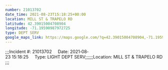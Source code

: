 ```yaml
---
number: 21013702
date_time: 2021-08-23T15:18:25+00:00
location: MILL ST & TRAPELO RD
latitude: 42.39015004708904
longitude: -71.19590987972725
type: DEPT SERV
google_maps_link: https://maps.google.com/?q=42.39015004708904,-71.19590987972725
---
```


;;;Incident #: 21013702     Date: 2021‐08‐23 15:18:25     Type: LIGHT DEPT SERV;;;;;;Location: MILL ST & TRAPELO RD;;;
